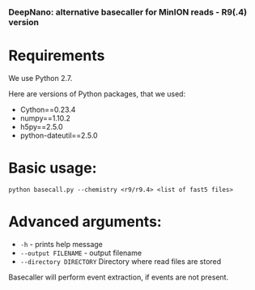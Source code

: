 ### DeepNano: alternative basecaller for MinION reads - R9(.4) version

Requirements
================

We use Python 2.7.

Here are versions of Python packages, that we used:

- Cython==0.23.4
- numpy==1.10.2
- h5py==2.5.0
- python-dateutil==2.5.0

Basic usage:
================

`python basecall.py --chemistry <r9/r9.4> <list of fast5 files>`

Advanced arguments:
=================

- `-h` - prints help message
- `--output FILENAME` - output filename
- `--directory DIRECTORY` Directory where read files are stored

Basecaller will perform event extraction, if events are not present.
